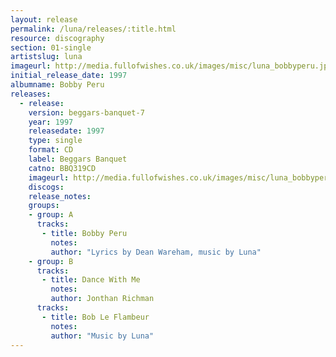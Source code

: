 ```yaml
---
layout: release
permalink: /luna/releases/:title.html
resource: discography
section: 01-single
artistslug: luna
imageurl: http://media.fullofwishes.co.uk/images/misc/luna_bobbyperu.jpg
initial_release_date: 1997
albumname: Bobby Peru
releases:
  - release: 
    version: beggars-banquet-7
    year: 1997
    releasedate: 1997
    type: single
    format: CD
    label: Beggars Banquet
    catno: BBQ319CD
    imageurl: http://media.fullofwishes.co.uk/images/misc/luna_bobbyperu.jpg
    discogs: 
    release_notes: 
    groups:
    - group: A
      tracks:
       - title: Bobby Peru
         notes: 
         author: "Lyrics by Dean Wareham, music by Luna"
    - group: B
      tracks:
       - title: Dance With Me
         notes: 
         author: Jonthan Richman
      tracks:
       - title: Bob Le Flambeur
         notes: 
         author: "Music by Luna"
---
```


